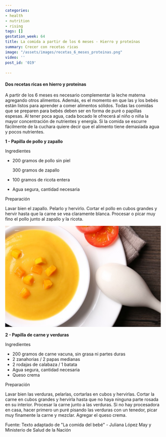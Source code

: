 ```yaml
---
categories:
- health
- nutrition
- rising
tags: []
gestation_week: 64
title: La comida a partir de los 6 meses - Hierro y proteínas
summary: Crecer con recetas ricas
image: "/assets/images/recetas_6_meses_proteinas.png"
video: ''
post_id: '019'

---
```

#### Dos recetas ricas en hierro y proteínas 

A partir de los 6 meses es necesario complementar la leche materna agregando otros alimentos. Además, es el momento en que las y los bebés están listos para aprender a comer alimentos sólidos. Todas las comidas que se preparen para bebés deben ser en forma de puré o papillas espesas. Al tener poca agua, cada bocado le ofrecerá al niño o niña la mayor concentración de nutrientes y energía. Si la comida se escurre fácilmente de la cuchara quiere decir que el alimento tiene demasiada agua y pocos nutrientes.

**1 - Papilla de pollo y zapallo**

Ingredientes

* 200 gramos de pollo sin piel

  300 gramos de zapallo
* 100 gramos de ricota entera
* Agua segura, cantidad necesaria

Preparación

Lavar bien el zapallo. Pelarlo y hervirlo. Cortar el pollo en cubos grandes y hervir hasta que la carne se vea claramente blanca. Procesar o picar muy fino el pollo junto al zapallo y la ricota.

![](/assets/images/image860.png)

**2 - Papilla de carne y verduras**

Ingredientes

* 200 gramos de carne vacuna, sin grasa ni partes duras
* 2 zanahorias / 2 papas medianas
* 2 rodajas de calabaza / 1 batata
* Agua segura, cantidad necesaria
* Queso crema

Preparación

Lavar bien las verduras, pelarlas, cortarlas en cubos y hervirlas. Cortar la carne en cubos grandes y hervirla hasta que no haya ninguna parte rosada en su interior. Procesar la carne junto a las verduras. Si no hay procesadora en casa, hacer primero un puré pisando las verduras con un tenedor, picar muy finamente la carne y mezclar. Agregar el queso crema.

Fuente: Texto adaptado de "La comida del bebé" - Juliana López May y Ministerio de Salud de la Nación